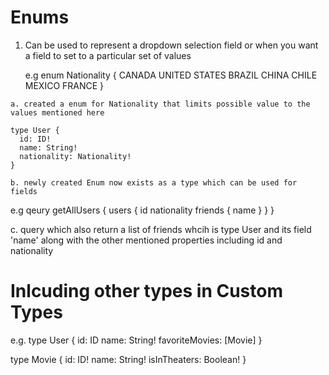 # Enums 

  1. Can be used to represent a dropdown selection field or when you want a
     field to set to a particular set of values 

     e.g 
     enum Nationality {
      CANADA
      UNITED STATES
      BRAZIL
      CHINA
      CHILE
      MEXICO
      FRANCE
     }
    
    a. created a enum for Nationality that limits possible value to the values mentioned here 

    type User {
      id: ID!
      name: String!
      nationality: Nationality!
    }

    b. newly created Enum now exists as a type which can be used for fields 

  e.g
  qeury getAllUsers {
    users {
      id
      nationality
      friends {
        name
      }
    }
  }

   c. query which also return a list of friends whcih is type User and its field
  'name' along with the other mentioned properties including id and nationality

# Inlcuding other types in Custom Types 

  e.g.
  type User {
    id: ID
    name: String!
    favoriteMovies: [Movie]
  }

  type Movie {
    id: ID!
    name: String!
    isInTheaters: Boolean!
  }